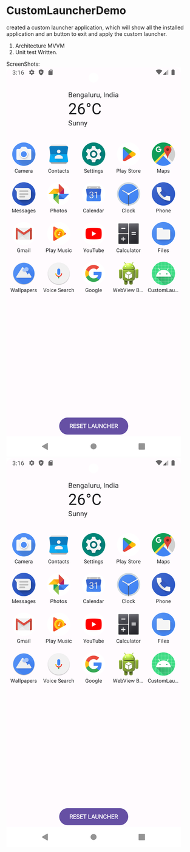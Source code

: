 # CustomLauncherDemo

created a custom launcher application, which will show all the installed application and an button to exit and apply the custom launcher.
1. Architecture MVVM
2. Unit test Written.

ScreenShots:
![<img src="Screenshot_20240803_151658"  width="300" height="900">](Screenshot_20240803_151652.png)
![<img src="Screenshot_20240803_151652"  width="300" height="900">](Screenshot_20240803_151652.png)

